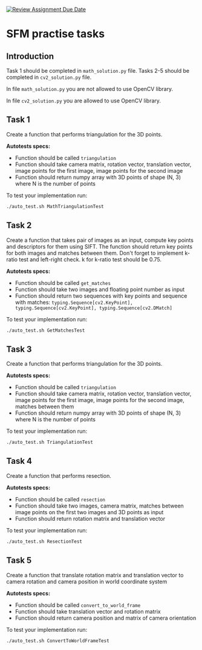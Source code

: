 [![Review Assignment Due Date](https://classroom.github.com/assets/deadline-readme-button-22041afd0340ce965d47ae6ef1cefeee28c7c493a6346c4f15d667ab976d596c.svg)](https://classroom.github.com/a/uAguylQL)
# SFM practise tasks

## Introduction

Task 1 should be completed in `math_solution.py` file. Tasks 2-5 should be completed in `cv2_solution.py` file.

In file `math_solution.py` you are not allowed to use OpenCV library. 

In file `cv2_solution.py` you are allowed to use OpenCV library.

## Task 1

Create a function that performs triangulation for the 3D points.

**Autotests specs:**
+ Function should be called `triangulation`
+ Function should take camera matrix, rotation vector, translation vector,
  image points for the first image, image points for the second image
+ Function should return numpy array with 3D points of shape (N, 3) where N is the number of points

To test your implementation run:
```bash
./auto_test.sh MathTriangulationTest
```

## Task 2

Create a function that takes pair of images as an input, compute key points and descriptors for them using SIFT. 
The function should return key points for both images and matches between them. Don't forget to 
implement k-ratio test and left-right check. k for k-ratio test should be 0.75.

**Autotests specs:**
+ Function should be called `get_matches`
+ Function should take two images and floating point number as input
+ Function should return two sequences with key points and sequence with matches: 
`typing.Sequence[cv2.KeyPoint], typing.Sequence[cv2.KeyPoint], typing.Sequence[cv2.DMatch]`

To test your implementation run:
```bash
./auto_test.sh GetMatchesTest
```

## Task 3

Create a function that performs triangulation for the 3D points.

**Autotests specs:**
+ Function should be called `triangulation`
+ Function should take camera matrix, rotation vector, translation vector,
  image points for the first image, image points for the second image, matches between them
+ Function should return numpy array with 3D points of shape (N, 3) where N is the number of points

To test your implementation run:
```bash
./auto_test.sh TriangulationTest
```

## Task 4 

Create a function that performs resection.

**Autotests specs:**
+ Function should be called `resection`
+ Function should take two images, camera matrix, matches between image points on the first two images and 3D points as input
+ Function should return rotation matrix and translation vector

To test your implementation run:
```bash
./auto_test.sh ResectionTest
```

## Task 5 

Create a function that translate rotation matrix and translation vector to camera rotation and camera position in world coordinate system

**Autotests specs:**
+ Function should be called `convert_to_world_frame`
+ Function should take translation vector and rotation matrix
+ Function should return camera position and matrix of camera orientation

To test your implementation run:
```bash
./auto_test.sh ConvertToWorldFrameTest
```

